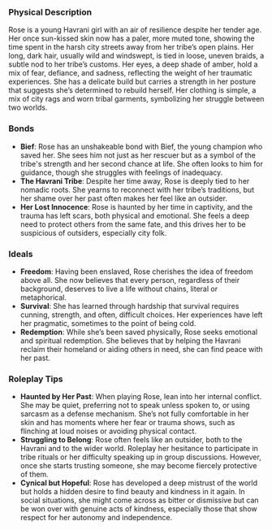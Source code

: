 ### **Physical Description**
Rose is a young Havrani girl with an air of resilience despite her tender age. Her once sun-kissed skin now has a paler, more muted tone, showing the time spent in the harsh city streets away from her tribe’s open plains. Her long, dark hair, usually wild and windswept, is tied in loose, uneven braids, a subtle nod to her tribe’s customs. Her eyes, a deep shade of amber, hold a mix of fear, defiance, and sadness, reflecting the weight of her traumatic experiences. She has a delicate build but carries a strength in her posture that suggests she’s determined to rebuild herself. Her clothing is simple, a mix of city rags and worn tribal garments, symbolizing her struggle between two worlds.

### **Bonds**
- **Bief**: Rose has an unshakeable bond with Bief, the young champion who saved her. She sees him not just as her rescuer but as a symbol of the tribe's strength and her second chance at life. She often looks to him for guidance, though she struggles with feelings of inadequacy.
- **The Havrani Tribe**: Despite her time away, Rose is deeply tied to her nomadic roots. She yearns to reconnect with her tribe’s traditions, but her shame over her past often makes her feel like an outsider.
- **Her Lost Innocence**: Rose is haunted by her time in captivity, and the trauma has left scars, both physical and emotional. She feels a deep need to protect others from the same fate, and this drives her to be suspicious of outsiders, especially city folk.

### **Ideals**
- **Freedom**: Having been enslaved, Rose cherishes the idea of freedom above all. She now believes that every person, regardless of their background, deserves to live a life without chains, literal or metaphorical.
- **Survival**: She has learned through hardship that survival requires cunning, strength, and often, difficult choices. Her experiences have left her pragmatic, sometimes to the point of being cold.
- **Redemption**: While she’s been saved physically, Rose seeks emotional and spiritual redemption. She believes that by helping the Havrani reclaim their homeland or aiding others in need, she can find peace with her past.

### **Roleplay Tips**
- **Haunted by Her Past**: When playing Rose, lean into her internal conflict. She may be quiet, preferring not to speak unless spoken to, or using sarcasm as a defense mechanism. She’s not fully comfortable in her skin and has moments where her fear or trauma shows, such as flinching at loud noises or avoiding physical contact.
- **Struggling to Belong**: Rose often feels like an outsider, both to the Havrani and to the wider world. Roleplay her hesitance to participate in tribe rituals or her difficulty speaking up in group discussions. However, once she starts trusting someone, she may become fiercely protective of them.
- **Cynical but Hopeful**: Rose has developed a deep mistrust of the world but holds a hidden desire to find beauty and kindness in it again. In social situations, she might come across as bitter or dismissive but can be won over with genuine acts of kindness, especially those that show respect for her autonomy and independence.
